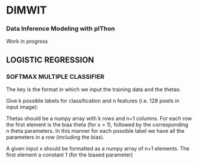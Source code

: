 # DIMWIT

### Data Inference Modeling with pIThon

Work in progress

## LOGISTIC REGRESSION

### SOFTMAX MULTIPLE CLASSIFIER

The key is the format in which we input the training data and the thetas.

Give k possible labels for classification and n features (i.e. 128 pixels in input image):

Thetas should be a numpy array with k rows and n+1 columns. For each row the first element is the bias theta (for x = 1), followed by the corresponding n theta parameters. In this manner for each possible label we have all the parameters in a row (including the bias).

A given input x should be formatted as a numpy array of n+1 elements. The first element a constant 1 (for the biased parameter)


